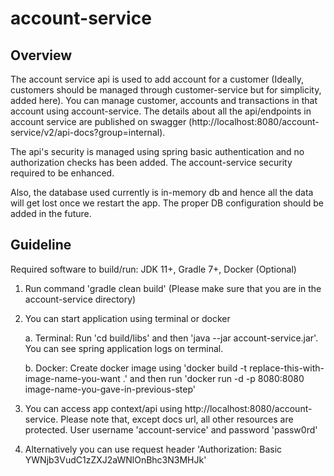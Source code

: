 # account-service

## Overview

The account service api is used to add account for a customer (Ideally, customers should be managed through
customer-service but for simplicity, added here). You can manage customer, accounts and transactions in that account
using account-service. The details about all the api/endpoints in account service are published on
swagger (http://localhost:8080/account-service/v2/api-docs?group=internal).

The api's security is managed using spring basic authentication and no authorization checks has been added. The
account-service security required to be enhanced.

Also, the database used currently is in-memory db and hence all the data will get lost once we restart the app. The
proper DB configuration should be added in the future.

## Guideline

Required software to build/run: JDK 11+, Gradle 7+, Docker (Optional)

1. Run command 'gradle clean build' (Please make sure that you are in the account-service directory)
2. You can start application using terminal or docker

   a. Terminal: Run 'cd build/libs' and then 'java --jar account-service.jar'. You can see spring application logs on
   terminal.

   b. Docker: Create docker image using 'docker build -t replace-this-with-image-name-you-want .' and then run
   'docker run -d -p 8080:8080 image-name-you-gave-in-previous-step'
3. You can access app context/api using http://localhost:8080/account-service. Please note that, except docs url, all
   other resources are protected. User username 'account-service' and password 'passw0rd'
4. Alternatively you can use request header 'Authorization: Basic YWNjb3VudC1zZXJ2aWNlOnBhc3N3MHJk'

